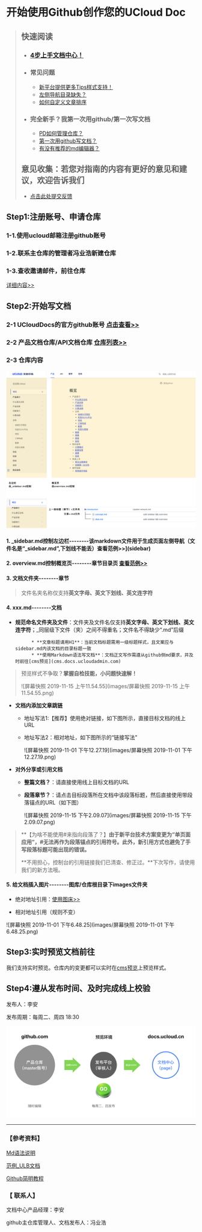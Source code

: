 # 开始使用Github创作您的UCloud Doc
> ## 快速阅读
>
> - ### [4步上手文档中心！](#step1注册账号申请仓库)
>
> - ### 常见问题
>
>   - [新平台提供更多Tips样式支持！](faq)
>   - [左侧导航目录缺失？](faq)
>   - [如何自定义文章排序](faq)
>
> - ### 完全新手？我第一次用github/第一次写文档
>
>   - [PD如何管理仓库？](duty)
>   - [第一次用github写文档？](create)
>   - [有没有推荐的md编辑器？](typora_github)
>
> ## 意见收集：若您对指南的内容有更好的意见和建议，欢迎告诉我们
>
> * [点击此处提交反馈](https://github.com/leaishere/docs_new/issues/1)



## Step1:注册账号、申请仓库

### 1-1.使用**ucloud邮箱**注册github账号

### 1-2.联系主仓库的管理者冯业浩新建仓库

### 1-3.查收邀请邮件，前往仓库

[详细内容>>](before_work)



## Step2:开始写文档

### 2-1 **UCloudDocs的官方github账号** [点击查看>>](https://github.com/UCloudDocs)

### 2-2 **产品文档仓库/API文档仓库** [仓库列表>>](https://github.com/UCloudDocs?tab=repositories)

### 2-3 **仓库内容**

![画板](images/画板.jpg)

#### 	1. _sidebar.md控制左边栏--------该markdown文件用于生成页面左侧导航（文件名是“\_sidebar.md”,下划线不能丢）查看范例>>](sidebar)

#### 	2.  overview.md控制概览页--------章节目录页   [查看范例>>](overview)

#### 	3.  文档文件夹--------章节

> 文件名夹名称仅支持**英文字母、英文下划线、英文连字符**

#### 	4.  xxx.md--------文档	

* **规范命名文件夹及文件**：文件夹及文件名仅支持**英文字母、英文下划线、英文连字符**；_同层级下文件（夹）之间不得重名；文件名不得缺少“.md”后缀

			* **文章标题请用H1**：当前文档标题需用一级标题样式，且文案应与sidebar.md内该文档的目录标题一致
			* **使用Markdown语法写文档**：文档正文写作需遵从github侧md要求，并及时前往[cms预览](cms.docs.ucloudadmin.com)

>  预览样式不争取？**掌握自检技能，小问题快速解！**
>
> ![屏幕快照 2019-11-15 上午11.54.55](images/屏幕快照 2019-11-15 上午11.54.55.png)

* **文档内添加文章跳链**

  * 地址写法1:【推荐】使用绝对链接，如下图所示，直接目标文档的线上URL

  * 地址写法2：相对地址，如下图所示的“链接写法”

    ![屏幕快照 2019-11-01 下午12.27.19](images/屏幕快照 2019-11-01 下午12.27.19.png)

* **对外分享或引用文档**

  * **整篇文档？**：请直接使用线上目标文档的URL

  * **段落章节？**：请点击目标段落所在文档中该段落标题，然后直接使用带段落锚点的URL（如下图）

    ![屏幕快照 2019-11-15 下午2.09.07](images/屏幕快照 2019-11-15 下午2.09.07.png)

> **【为啥不能使用#来指向段落了？】**由于新平台技术方案变更为“单页面应用”，#无法再作为段落锚点的引用符号。此外，新引用方式也避免了手写段落标题可能出现的错误。**
>
> **不用担心，控制台的引用链接我们已清查、修正过。**下次写作，请使用我们的新方法哦。

#### 	5. **给文档插入图片--------图库/仓库根目录下images文件夹**

* 绝对地址引用：[使用图床>>](http://docs.ucloudadmin.com/5b10f62667ded1519074449f/edit)

- 相对地址引用（规则不变）

![屏幕快照 2019-11-01 下午6.48.25](images/屏幕快照 2019-11-01 下午6.48.25.png)



## Step3:实时预览文档前往 

我们支持实时预览。仓库内的变更都可以实时在[cms预览](cms.docs.ucloudadmin.com)上预览样式。



## Step4:遵从发布时间、及时完成线上校验

发布人：李安

发布周期：每周二、周四 18:30

![文档项目页面，你可以创建文档/上传文档](images/publish-1904769.png)



------

### 【参考资料】

[Md语法说明](https://www.jianshu.com/p/40ba812dd973)  

[范例_ULB文档](https://github.com/UCloudDocs/UCloud-document/tree/master/network/ulb)

[Github简明教程](https://github.com/UCloudDocs/UCloud-document/tree/master/network/ulb)



### 【 联系人】

文档中心产品经理：李安

github主仓库管理人、文档发布人：冯业浩

